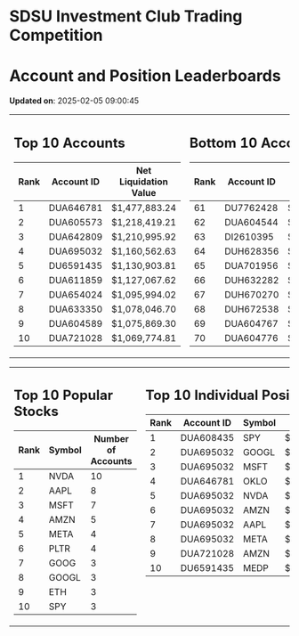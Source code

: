 # SDSU Investment Club Trading Competition 
 # Account and Position Leaderboards

**Updated on**: 2025-02-05 09:00:45

<table><tr><td valign="top">

## Top 10 Accounts
| Rank | Account ID | Net Liquidation Value |
|------|------------|-----------------------|
| 1 | DUA646781 | $1,477,883.24 |
| 2 | DUA605573 | $1,218,419.21 |
| 3 | DUA642809 | $1,210,995.92 |
| 4 | DUA695032 | $1,160,562.63 |
| 5 | DU6591435 | $1,130,903.81 |
| 6 | DUA611859 | $1,127,067.62 |
| 7 | DUA654024 | $1,095,994.02 |
| 8 | DUA633350 | $1,078,046.70 |
| 9 | DUA604589 | $1,075,869.30 |
| 10 | DUA721028 | $1,069,774.81 |

</td><td valign="top">

## Bottom 10 Accounts
| Rank | Account ID | Net Liquidation Value |
|------|------------|-----------------------|
| 61 | DU7762428 | $1,004,807.19 |
| 62 | DUA604544 | $1,004,361.17 |
| 63 | DI2610395 | $1,003,623.74 |
| 64 | DUH628356 | $1,001,014.16 |
| 65 | DUA701956 | $1,000,107.53 |
| 66 | DUH632282 | $1,000,105.33 |
| 67 | DUH670270 | $1,000,105.33 |
| 68 | DUH672538 | $1,000,105.33 |
| 69 | DUA604767 | $995,840.07 |
| 70 | DUA604776 | $958,022.42 |

</td></tr></table>

<table><tr><td valign="top">

## Top 10 Popular Stocks
| Rank | Symbol | Number of Accounts |
|------|--------|--------------------|
| 1 | NVDA | 10 |
| 2 | AAPL | 8 |
| 3 | MSFT | 7 |
| 4 | AMZN | 5 |
| 5 | META | 4 |
| 6 | PLTR | 4 |
| 7 | GOOG | 3 |
| 8 | GOOGL | 3 |
| 9 | ETH | 3 |
| 10 | SPY | 3 |

</td><td valign="top">

## Top 10 Individual Positions
| Rank | Account ID | Symbol | Cost | Total Value |
|------|------------|--------|-----------|-------------|
| 1 | DUA608435 | SPY | $171,717.02 | $171,717.02 |
| 2 | DUA695032 | GOOGL | $170,066.26 | $170,066.26 |
| 3 | DUA695032 | MSFT | $150,001.76 | $150,001.76 |
| 4 | DUA646781 | OKLO | $148,757.37 | $148,757.37 |
| 5 | DUA695032 | NVDA | $120,004.38 | $120,004.38 |
| 6 | DUA695032 | AMZN | $120,003.28 | $120,003.28 |
| 7 | DUA695032 | AAPL | $120,002.64 | $120,002.64 |
| 8 | DUA695032 | META | $120,001.07 | $120,001.07 |
| 9 | DUA721028 | AMZN | $104,300.85 | $104,300.85 |
| 10 | DU6591435 | MEDP | $95,831.10 | $95,831.10 |

</td></tr></table>
